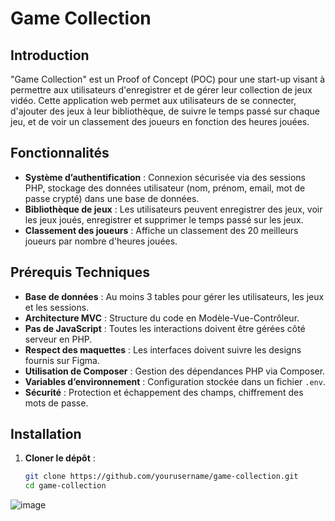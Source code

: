# Game Collection

## Introduction
"Game Collection" est un Proof of Concept (POC) pour une start-up visant à permettre aux utilisateurs d'enregistrer et de gérer leur collection de jeux vidéo. Cette application web permet aux utilisateurs de se connecter, d'ajouter des jeux à leur bibliothèque, de suivre le temps passé sur chaque jeu, et de voir un classement des joueurs en fonction des heures jouées.

## Fonctionnalités
- **Système d’authentification** : Connexion sécurisée via des sessions PHP, stockage des données utilisateur (nom, prénom, email, mot de passe crypté) dans une base de données.
- **Bibliothèque de jeux** : Les utilisateurs peuvent enregistrer des jeux, voir les jeux joués, enregistrer et supprimer le temps passé sur les jeux.
- **Classement des joueurs** : Affiche un classement des 20 meilleurs joueurs par nombre d'heures jouées.

## Prérequis Techniques
- **Base de données** : Au moins 3 tables pour gérer les utilisateurs, les jeux et les sessions.
- **Architecture MVC** : Structure du code en Modèle-Vue-Contrôleur.
- **Pas de JavaScript** : Toutes les interactions doivent être gérées côté serveur en PHP.
- **Respect des maquettes** : Les interfaces doivent suivre les designs fournis sur Figma.
- **Utilisation de Composer** : Gestion des dépendances PHP via Composer.
- **Variables d’environnement** : Configuration stockée dans un fichier `.env`.
- **Sécurité** : Protection et échappement des champs, chiffrement des mots de passe.

## Installation
1. **Cloner le dépôt** :
   ```bash
   git clone https://github.com/yourusername/game-collection.git
   cd game-collection


![image](https://github.com/johannvig/Game-collection/assets/102874093/c84343f8-70d5-4123-8341-f685abe87ffe)

